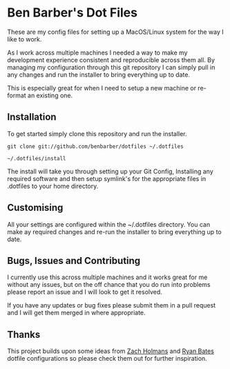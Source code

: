 # Ben Barber's Dot Files

These are my config files for setting up a MacOS/Linux system for the way I like to work. 

As I work across multiple machines I needed a way to make my development experience consistent and reproducible across them all. By managing my configuration through this git repository I can simply pull in any changes and run the installer to bring everything up to date.

This is especially great for when I need to setup a new machine or re-format an existing one.

## Installation

To get started simply clone this repository and run the installer.

```
git clone git://github.com/benbarber/dotfiles ~/.dotfiles

~/.dotfiles/install
```

The install will take you through setting up your Git Config, Installing any required software and then setup symlink's for the appropriate files in .dotfiles to your home directory.

## Customising

All your settings are configured within the ~/.dotfiles directory. You can make ay required changes and re-run the installer to bring everything up to date.

## Bugs, Issues and Contributing

I currently use this across multiple machines and it works great for me without any issues, but on the off chance that you do run into problems please report an issue and I will look to get it resolved.

If you have any updates or bug fixes please submit them in a pull request and I will get them merged in where appropriate.

## Thanks
 This project builds upon some ideas from [Zach Holmans](https://github.com/holman/dotfiles) and [Ryan Bates](http://github.com/ryanb/dotfiles) dotfile configurations so please check them out for further inspiration.
